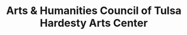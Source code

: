 ---
layout: repo
title: "Arts & Humanities Council of Tulsa Hardesty Arts Center"
id: 25176
permalink: repos/25176/
---